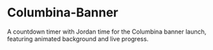# Columbina-Banner
A countdown timer with Jordan time for the Columbina banner launch, featuring animated background and live progress. 
